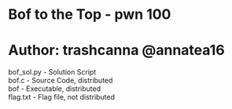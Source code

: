# Bof to the Top - pwn 100
# Author: trashcanna @annatea16

bof_sol.py - Solution Script\
bof.c - Source Code, distributed\
bof - Executable, distributed\
flag.txt - Flag file, not distributed
